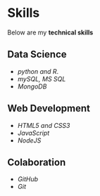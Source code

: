 # Skills

Below are my **technical skills**

## Data Science

- _python and R_.
- _mySQL, MS SQL_
- _MongoDB_

## Web Development

- _HTML5 and CSS3_
- _JavaScript_
- _NodeJS_

## Colaboration

- _GitHub_
- _Git_

